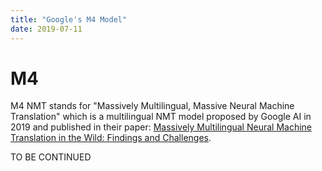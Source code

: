 ```yaml
---
title: "Google's M4 Model"
date: 2019-07-11
---
```


# M4
M4 NMT stands for "Massively Multilingual, Massive Neural Machine
Translation" which is a multilingual NMT model proposed by Google AI in
2019 and published in their paper: [Massively Multilingual Neural
Machine Translation in the Wild: Findings and
Challenges](https://arxiv.org/pdf/1907.05019.pdf).

TO BE CONTINUED
